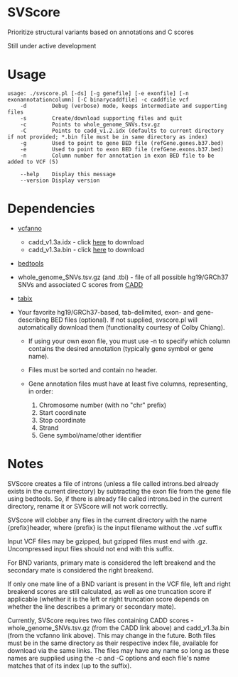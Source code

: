 # SVScore
Prioritize structural variants based on annotations and C scores

Still under active development

# Usage
```
usage: ./svscore.pl [-ds] [-g genefile] [-e exonfile] [-n exonannotationcolumn] [-C binarycaddfile] -c caddfile vcf
    -d	      Debug (verbose) mode, keeps intermediate and supporting files
    -s	      Create/download supporting files and quit
    -c	      Points to whole_genome_SNVs.tsv.gz
    -C	      Points to cadd_v1.2.idx (defaults to current directory if not provided; *.bin file must be in same directory as index)
    -g	      Used to point to gene BED file (refGene.genes.b37.bed)
    -e	      Used to point to exon BED file (refGene.exons.b37.bed)
    -n	      Column number for annotation in exon BED file to be added to VCF (5)

    --help    Display this message
    --version Display version
```

# Dependencies
* [vcfanno](https://www.github.com/brentp/vcfanno)
  * cadd_v1.3a.idx - click [here](https://s3.amazonaws.com/vcfanno/cadd_v1.3a.idx) to download
  * cadd_v1.3a.bin - click [here](https://s3.amazonaws.com/vcfanno/cadd_v1.3a.bin) to download

* [bedtools](https://www.github.com/arq5x/bedtools2)

* whole_genome_SNVs.tsv.gz (and .tbi) - file of all possible hg19/GRCh37 SNVs and associated C scores from [CADD](http://cadd.gs.washington.edu/download) 

* [tabix](https://github.com/samtools/htslib)

* Your favorite hg19/GRCh37-based, tab-delimited, exon- and gene-describing BED files (optional). If not supplied, svscore.pl will automatically download them (functionality courtesy of Colby Chiang).

  * If using your own exon file, you must use -n to specify which column contains the desired annotation (typically gene symbol or gene name).

  * Files must be sorted and contain no header.
  
  * Gene annotation files must have at least five columns, representing, in order:
    1. Chromosome number (with no "chr" prefix)
    2. Start coordinate
    3. Stop coordinate
    4. Strand
    5. Gene symbol/name/other identifier


# Notes
SVScore creates a file of introns (unless a file called introns.bed already exists in the current directory) by subtracting the exon file from the gene file using bedtools. So, if there is already file called introns.bed in the current directory, rename it or SVScore will not work correctly.

SVScore will clobber any files in the current directory with the name {prefix}header, where {prefix} is the input filename without the .vcf suffix

Input VCF files may be gzipped, but gzipped files must end with .gz. Uncompressed input files should not end with this suffix.

For BND variants, primary mate is considered the left breakend and the secondary mate is considered the right breakend.

If only one mate line of a BND variant is present in the VCF file, left and right breakend scores are still calculated, as well as one truncation score if applicable (whether it is the left or right truncation score depends on whether the line describes a primary or secondary mate).

Currently, SVScore requires two files containing CADD scores - whole_genome_SNVs.tsv.gz (from the CADD link above) and cadd_v1.3a.bin (from the vcfanno link above). This may change in the future. Both files must be in the same directory as their respective index file, available for download via the same links. The files may have any name so long as these names are supplied using the -c and -C options and each file's name matches that of its index (up to the suffix).

